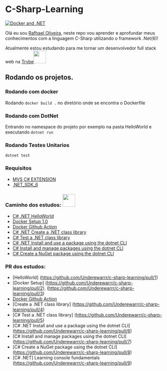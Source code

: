 # C-Sharp-Learning
[![Docker and .NET](https://github.com/Underewarrr/c-sharp-learning/actions/workflows/docker-image.yml/badge.svg)](https://github.com/Underewarrr/c-sharp-learning/actions/workflows/docker-image.yml)

Olá eu sou [Rafhael Oliveira](https://github.com/Underewarrr/), neste repo vou aprender e aprofundar meus conhecimentos com a linguagem C-Sharp utilizando o framework .Net(6)!

Atualmente estou estudando para me tornar um desenvolvedor full stack web na [Trybe](https://www.betrybe.com)<img width="40" height="40" src="https://user-images.githubusercontent.com/74227915/178115454-e52e80b3-4609-4c7a-bf79-11aa95478265.png"/>

## Rodando os projetos.
### Rodando com docker
Rodando ```docker build .``` no diretório onde se encontra o Dockerfile
### Rodando com DotNet
Entrando no namespace do projeto por exemplo na pasta HelloWorld e executando
```dotnet run```
### Rodando Testes Unitarios
```dotnet test```
### Requisitos
- [MVS C# EXTENSION](https://marketplace.visualstudio.com/items?itemName=ms-dotnettools.csharp)
- [.NET_SDK_6](https://dotnet.microsoft.com/en-us/download/dotnet/6.0)
### Caminho dos estudos:  <img width="40" height="40" src="https://user-images.githubusercontent.com/74227915/178115607-6cf885da-4cb1-458d-a0a9-99ab58ce76d1.png"/>
- [C# .NET HelloWorld](https://docs.microsoft.com/en-us/dotnet/core/tutorials/with-visual-studio-code?pivots=dotnet-6-0)
- [Docker Setup 1.0](https://docs.microsoft.com/en-us/dotnet/core/docker/build-container?tabs=linux)
- [Docker Github Action](https://docs.docker.com/ci-cd/github-actions/)
- [C# .NET Create a .NET class library](https://docs.microsoft.com/en-us/dotnet/core/tutorials/library-with-visual-studio-code?pivots=dotnet-6-0)
- [C# Test a .NET class library](https://docs.microsoft.com/en-us/dotnet/core/tutorials/testing-library-with-visual-studio-code?pivots=dotnet-6-0)
- [C# .NET Install and use a package using the dotnet CLI](https://docs.microsoft.com/en-us/nuget/quickstart/install-and-use-a-package-using-the-dotnet-cli)
- [C# Install and manage packages using the dotnet CLI](https://docs.microsoft.com/en-us/nuget/consume-packages/install-use-packages-dotnet-cli)
- [C# Create a NuGet package using the dotnet CLI](https://docs.microsoft.com/en-us/nuget/create-packages/creating-a-package-dotnet-cli)
### PR dos estudos:
- [HelloWorld] (https://github.com/Underewarrr/c-sharp-learning/pull/1)
- [Docker Setup] (https://github.com/Underewarrr/c-sharp-learning/pull/2), (https://github.com/Underewarrr/c-sharp-learning/pull/3)
- [Docker Github Action](https://github.com/Underewarrr/c-sharp-learning/blob/main/.github/workflows/docker-image.yml) 
- [Create a .NET class library] (https://github.com/Underewarrr/c-sharp-learning/pull/4)
- [C# Test a .NET class library] (https://github.com/Underewarrr/c-sharp-learning/pull/5)
- [C# .NET Install and use a package using the dotnet CLI] (https://github.com/Underewarrr/c-sharp-learning/pull/6)
- [C# Install and manage packages using the dotnet CLI] (https://github.com/Underewarrr/c-sharp-learning/pull/7)
- [C# Create a NuGet package using the dotnet CLI] (https://github.com/Underewarrr/c-sharp-learning/pull/8)
- [C# .NET] Learning console fundamentals (https://github.com/Underewarrr/c-sharp-learning/pull/9)
